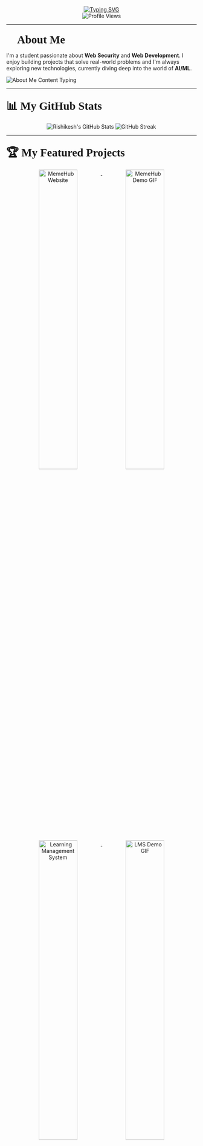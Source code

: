 <div align="center">
  <a href="https://github.com/Ri-Verma">
    <img src="https://readme-typing-svg.herokuapp.com?font=Times+New+Roman&size=30&pause=1000&color=FF5733&center=true&vCenter=true&width=490&lines=Hi+there%2C+I'm+Rishikesh+Verma+👋;Full-Stack+Developer;Web+Security+Enthusiast;AI+%26+ML+Explorer" alt="Typing SVG" />
  </a>
</div>

<div align="center"> 
  <img src="https://komarev.com/ghpvc/?username=Ri-Verma&label=Profile%20Views&color=0e75b6&style=flat" alt="Profile Views" /> 
</div>

---

### <span style="font-family: 'Times New Roman'; font-size: 1.8em; font-weight: bold;">🚀 About Me</span>

I'm a student passionate about **Web Security** and **Web Development**. I enjoy building projects that solve real-world problems and I'm always exploring new technologies, currently diving deep into the world of **AI/ML**.

<p align="left">
  <img src="https://readme-typing-svg.herokuapp.com?font=Times+New+Roman&size=18&pause=1000&color=FFFFFF&center=false&vCenter=true&width=500&lines=🌱+Learning:+AI+with+Machine+Learning,+building+on+my+NLP+experience.;💬+Ask+me+about:+MERN+stack,+Python,+or+Cybersecurity+basics.;📫+Contact+me:+user.rishikesh@gmail.com.;⚡+Fun+fact:+Coffee+%2B+Coding+=+❤️." alt="About Me Content Typing" />
</p>


---

### <span style="font-family: 'Times New Roman'; font-size: 1.8em; font-weight: bold;">📊 My GitHub Stats</span>
<p align="center">
  <img src="https://github-readme-stats.vercel.app/api?username=Ri-Verma&show_icons=true&theme=radical&rank_icon=github&hide_border=true" alt="Rishikesh's GitHub Stats"/>
  <img src="https://github-readme-streak-stats.herokuapp.com/?user=Ri-Verma&theme=radical&hide_border=true" alt="GitHub Streak"/>
</p>

---




### <span style="font-family: 'Times New Roman'; font-size: 1.8em; font-weight: bold;">🏆 My Featured Projects</span>

<p align="center">
  <a href="https://github.com/Ri-Verma/MemeHub">
    <img src="https://github-readme-stats.vercel.app/api/pin/?username=Ri-Verma&repo=MemeHub&theme=radical&title_color=FF5733&icon_color=00BFB2&text_color=FFFFFF&hide_border=true" alt="MemeHub Website" width="45%" style="vertical-align:top;"/>
  </a>
  <img src="https://via.placeholder.com/400x200.gif?text=MemeHub+Project+Demo" alt="MemeHub Demo GIF" width="45%" style="vertical-align:top;"/>
</p>

<p align="center">
  <a href="https://github.com/Ri-Verma/Learning-management-system">
    <img src="https://github-readme-stats.vercel.app/api/pin/?username=Ri-Verma&repo=Learning-management-system&theme=radical&title_color=FF5733&icon_color=00BFB2&text_color=FFFFFF&hide_border=true" alt="Learning Management System" width="45%" style="vertical-align:top;"/>
  </a>
  <img src="https://via.placeholder.com/400x200.gif?text=LMS+Project+Demo" alt="LMS Demo GIF" width="45%" style="vertical-align:top;"/>
</p>

<p align="center">
  <a href="https://github.com/Ri-Verma/Vehicle-Rental-Control-Hub">
    <img src="https://github-readme-stats.vercel.app/api/pin/?username=Ri-Verma&repo=Vehicle-Rental-Control-Hub&theme=radical&title_color=FF5733&icon_color=00BFB2&text_color=FFFFFF&hide_border=true" alt="Vehicle Rental Control Hub" width="45%" style="vertical-align:top;"/>
  </a>
  <img src="https://via.placeholder.com/400x200.gif?text=Vehicle+Rental+Demo" alt="Vehicle Rental Demo GIF" width="45%" style="vertical-align:top;"/>
</p>

---

### <span style="font-family: 'Times New Roman'; font-size: 1.8em; font-weight: bold;">🛠️ My Tech Stack</span>
<p align="center">
  <a href="https://skillicons.dev">
    <img src="https://skillicons.dev/icons?i=c,cpp,python,js,html,css,react,bootstrap,nodejs,express,mongodb,mysql,postgres,git,vscode,postman&perline=8" />
  </a>
</p>

---


### <span style="font-family: 'Times New Roman'; font-size: 1.8em; font-weight: bold;">🤝 Let's Connect!</span>
<div align="center">
  <a href="https://www.linkedin.com/in/rishikesh-verma-aab4a1256/" target="_blank">
    <img src="https://img.shields.io/badge/LinkedIn-0077B5?style=for-the-badge&logo=linkedin&logoColor=white" alt="LinkedIn"/>
  </a>
  <a href="mailto:user.rishikesh@gmail.com">
    <img src="https://img.shields.io/badge/Gmail-D14836?style=for-the-badge&logo=gmail&logoColor=white" alt="Gmail"/>
  </a>
</div>

---

<p align="center">
  <img src="https://user-images.githubusercontent.com/73097560/115834477-dbab4500-a447-11eb-908a-139a6edaec5c.gif">
</p>
